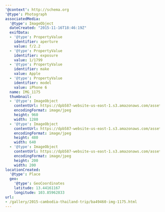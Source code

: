 ```yaml
---
'@context': http://schema.org
'@type': Photograph
associatedMedia:
  '@type': ImageObject
  dateCreated: "2015-11-16T18:46:19Z"
  exifData:
  - '@type': PropertyValue
    identifier: aperture
    value: f/2.2
  - '@type': PropertyValue
    identifier: exposure
    value: 1/1799
  - '@type': PropertyValue
    identifier: make
    value: Apple
  - '@type': PropertyValue
    identifier: model
    value: iPhone 6
  name: IMG_1175
  thumbnail:
  - '@type': ImageObject
    contentUrl: https://dpb587-website-us-east-1.s3.amazonaws.com/asset/gallery/2015-cambodia-thailand-trip/ba49460-img-1175~1280.jpg
    encodingFormat: image/jpeg
    height: 960
    width: 1280
  - '@type': ImageObject
    contentUrl: https://dpb587-website-us-east-1.s3.amazonaws.com/asset/gallery/2015-cambodia-thailand-trip/ba49460-img-1175~640w.jpg
    encodingFormat: image/jpeg
    height: 480
    width: 640
  - '@type': ImageObject
    contentUrl: https://dpb587-website-us-east-1.s3.amazonaws.com/asset/gallery/2015-cambodia-thailand-trip/ba49460-img-1175~200x200.jpg
    encodingFormat: image/jpeg
    height: 200
    width: 200
locationCreated:
  '@type': Place
  geo:
    '@type': GeoCoordinates
    latitude: 13.44161167
    longitude: 103.85962833
url:
- /gallery/2015-cambodia-thailand-trip/ba49460-img-1175.html
---
```

